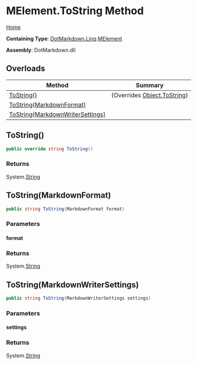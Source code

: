 <a name="_top"></a>

# MElement\.ToString Method

[Home](../../../../README.md#_top)

**Containing Type**: [DotMarkdown.Linq](../../README.md#_top)\.[MElement](../README.md#_top)

**Assembly**: DotMarkdown\.dll

## Overloads

| Method | Summary |
| ------ | ------- |
| [ToString()](#DotMarkdown_Linq_MElement_ToString) |  \(Overrides [Object.ToString](https://docs.microsoft.com/en-us/dotnet/api/system.object.tostring)\) |
| [ToString(MarkdownFormat)](#DotMarkdown_Linq_MElement_ToString_DotMarkdown_MarkdownFormat_) | |
| [ToString(MarkdownWriterSettings)](#DotMarkdown_Linq_MElement_ToString_DotMarkdown_MarkdownWriterSettings_) | |

## ToString\(\) <a name="DotMarkdown_Linq_MElement_ToString"></a>

```csharp
public override string ToString()
```

### Returns

System\.[String](https://docs.microsoft.com/en-us/dotnet/api/system.string)

## ToString\(MarkdownFormat\) <a name="DotMarkdown_Linq_MElement_ToString_DotMarkdown_MarkdownFormat_"></a>

```csharp
public string ToString(MarkdownFormat format)
```

### Parameters

#### format

### Returns

System\.[String](https://docs.microsoft.com/en-us/dotnet/api/system.string)

## ToString\(MarkdownWriterSettings\) <a name="DotMarkdown_Linq_MElement_ToString_DotMarkdown_MarkdownWriterSettings_"></a>

```csharp
public string ToString(MarkdownWriterSettings settings)
```

### Parameters

#### settings

### Returns

System\.[String](https://docs.microsoft.com/en-us/dotnet/api/system.string)

